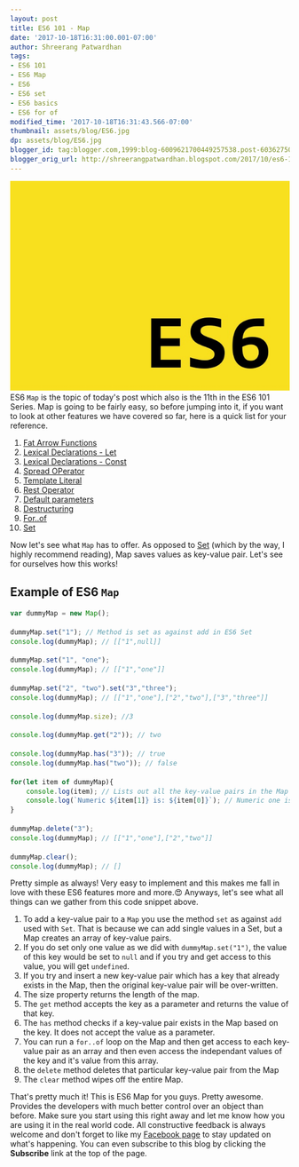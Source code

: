 ```yaml
---
layout: post
title: ES6 101 - Map
date: '2017-10-18T16:31:00.001-07:00'
author: Shreerang Patwardhan
tags:
- ES6 101
- ES6 Map
- ES6
- ES6 set
- ES6 basics
- ES6 for of
modified_time: '2017-10-18T16:31:43.566-07:00'
thumbnail: assets/blog/ES6.jpg
dp: assets/blog/ES6.jpg
blogger_id: tag:blogger.com,1999:blog-6009621700449257538.post-6036275051098895120
blogger_orig_url: http://shreerangpatwardhan.blogspot.com/2017/10/es6-101-map.html
---
```


![ES6 Banner image](/assets/blog/ES6.jpg)
ES6 ```Map``` is the topic of today's post which also is the 11th in the ES6 101 Series. Map is going to be fairly easy, so before jumping into it, if you want to look at other features we have covered so far, here is a quick list for your reference.
1. [Fat Arrow Functions](https://shreerangpatwardhan.blogspot.com/2017/10/es6-fat-arrow-functions.html)
2. [Lexical Declarations - Let](https://shreerangpatwardhan.blogspot.com/2017/10/es6-101-lexical-declarations-let.html)
3. [Lexical Declarations - Const](https://shreerangpatwardhan.blogspot.com/2017/10/es6-101-lexical-declarations-const.html)
4. [Spread OPerator](https://shreerangpatwardhan.blogspot.com/2017/10/es6-101-spread-operator.html)
5. [Template Literal](https://shreerangpatwardhan.blogspot.com/2017/10/es6-template-literals.html)
6. [Rest Operator](https://shreerangpatwardhan.blogspot.com/2017/10/es6-rest-operator.html)
7. [Default parameters](https://shreerangpatwardhan.blogspot.com/2017/10/es6-101-default-parameters.html)
8. [Destructuring](https://shreerangpatwardhan.blogspot.com/2017/10/es6-101-destructuring.html)
9. [For..of](http://shreerangpatwardhan.blogspot.com/2017/10/es6-101-forof.html)
10. [Set](https://shreerangpatwardhan.blogspot.com/2017/10/es6-101-set.html)

Now let's see what ```Map``` has to offer. As opposed to [Set](https://shreerangpatwardhan.blogspot.com/2017/10/es6-101-set.html) (which by the way, I highly recommend reading), Map saves values as key-value pair. Let's see for ourselves how this works!

## Example of ES6 ```Map```
```javascript
var dummyMap = new Map();

dummyMap.set("1"); // Method is set as against add in ES6 Set
console.log(dummyMap); // [["1",null]]

dummyMap.set("1", "one");
console.log(dummyMap); // [["1","one"]]

dummyMap.set("2", "two").set("3","three");
console.log(dummyMap); // [["1","one"],["2","two"],["3","three"]]

console.log(dummyMap.size); //3

console.log(dummyMap.get("2")); // two

console.log(dummyMap.has("3")); // true
console.log(dummyMap.has("two")); // false

for(let item of dummyMap){
    console.log(item); // Lists out all the key-value pairs in the Map
    console.log(`Numeric ${item[1]} is: ${item[0]}`); // Numeric one is: 1 and so on for each key-value pair in the Map
}

dummyMap.delete("3");
console.log(dummyMap); // [["1","one"],["2","two"]]

dummyMap.clear();
console.log(dummyMap); // []

```
Pretty simple as always! Very easy to implement and this makes me fall in love with these ES6 features more and more.&#128525; Anyways, let's see what all things can we gather from this code snippet above.
1. To add a key-value pair to a ```Map``` you use the method ```set``` as against ```add``` used with ```Set```. That is because we can add single values in a Set, but a Map creates an array of key-value pairs.
2. If you do set only one value as we did with ```dummyMap.set("1")```, the value of this key would be set to ```null``` and if you try and get access to this value, you will get ```undefined```.
3. If you try and insert a new key-value pair which has a key that already exists in the Map, then the original key-value pair will be over-written.
4. The size property returns the length of the map.
5. The ```get``` method accepts the key as a parameter and returns the value of that key.
6. The ```has``` method checks if a key-value pair exists in the Map based on the key. It does not accept the value as a parameter.
7. You can run a ```for..of``` loop on the Map and then get access to each key-value pair as an array and then even access the independant values of the key and it's value from this array.
8. the ```delete``` method deletes that particular key-value pair from the Map
9. The ```clear``` method wipes off the entire Map.

That's pretty much it! This is ES6 Map for you guys. Pretty awesome. Provides the developers with much better control over an object than before. Make sure you start using this right away and let me know how you are using it in the real world code. All constructive feedback is always welcome and don't forget to like my [Facebook page](https://www.facebook.com/SpatialUnlimited/) to stay updated on what's happening. You can even subscribe to this blog by clicking the **Subscribe** link at the top of the page.
